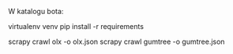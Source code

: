 W katalogu bota:

virtualenv venv
pip install -r requirements

scrapy crawl olx -o olx.json
scrapy crawl gumtree -o gumtree.json
